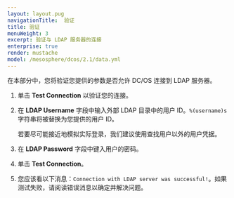 ```yaml
---
layout: layout.pug
navigationTitle:  验证 
title: 验证 
menuWeight: 3
excerpt: 验证与 LDAP 服务器的连接
enterprise: true
render: mustache
model: /mesosphere/dcos/2.1/data.yml
---
```


<!-- The source repository for this topic is https://github.com/dcos/dcos-docs-site -->

在本部分中，您将验证您提供的参数是否允许 DC/OS 连接到 LDAP 服务器。

1. 单击 **Test Connection** 以验证您的连接。

1. 在 **LDAP Username** 字段中输入外部 LDAP 目录中的用户 ID。`%(username)s` 字符串将被替换为您提供的用户 ID。

    若要尽可能接近地模拟实际登录，我们建议使用查找用户以外的用户凭据。

1. 在 **LDAP Password** 字段中键入用户的密码。

1. 单击 **Test Connection**。

1. 您应该看以下消息：`Connection with LDAP server was successful!`。如果测试失败，请阅读错误消息以确定并解决问题。
